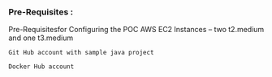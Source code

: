### Pre-Requisites :
  Pre-Requisitesfor Configuring the POC
    AWS EC2 Instances – two t2.medium and one t3.medium

    Git Hub account with sample java project

    Docker Hub account
